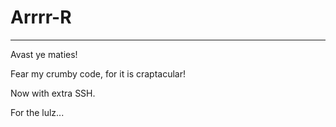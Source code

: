 # Arrrr-R
-----------------

Avast ye maties!

Fear my crumby code, for it is craptacular!

Now with extra SSH.

For the lulz...